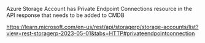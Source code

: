 Azure Storage Account has Private Endpoint Connections resource in the API response that needs to be added to CMDB

<https://learn.microsoft.com/en-us/rest/api/storagerp/storage-accounts/list?view=rest-storagerp-2023-05-01&tabs=HTTP#privateendpointconnection>
